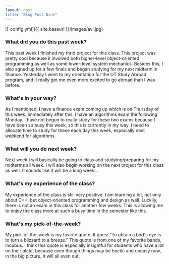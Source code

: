 ```yaml
---
layout: post
title: "Blog Post Nine"
---
```


![_config.yml]({{ site.baseurl }}/images/avi.jpg)

### What did you do this past week?
This past week I finished my thrid project for this class. This project was pretty cool because it involved both higher-level object-oriented programming as well as some lower-level system mechanics. Besides this, I also sgned up for a few finals and began studying for my next midterm in finance. Yesterday I went to my orientation for the UT Study Abroad program, and it really got me even more excited to go abroad than I was before. 
 
### What's in your way?
As I mentioned, I have a finance exam coming up which is on Thursday of this week. Immediately after this, I have an algorithms exam the following Monday. I have not begun to really study for these two exams because I have been so busy this week, so this is currently in my way. I need to allocate time to study for these each day this week, especially next weekend for algorithms. 

### What will you do next week?
Next week I will basically be going to class and studying/preparing for my midterms all week. I will also begin working on the next project for this class as well. It sounds like it will be a long week...

### What's my experience of the class?
My experience of the class is still very positive. I am learning a lot, not only about C++, but object-oriented programming and design as well. Luckily, there is not an exam in this class for another few weeks. This is allowing me to enjoy the class more at such a busy time in the semester like this. 

### What's my pick-of-the-week?
My pick-of-the-week is my favirite quote. It goes: "To obtain a bird's eye is to turn a blizzard to a breeze." This quote is from one of my favorite bands, Incubus. I think this quote is especially insightful for students who have a lot on their plate, because even though things may be hectic and uneasy now, in the big picture, it will all even out. 

